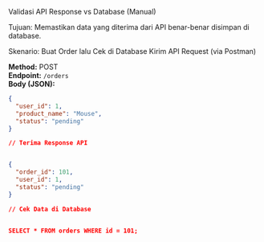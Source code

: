 Validasi API Response vs Database (Manual)

Tujuan:
Memastikan data yang diterima dari API benar-benar disimpan di database.


Skenario: Buat Order lalu Cek di Database
 Kirim API Request (via Postman)

**Method:** POST  
**Endpoint:** `/orders`  
**Body (JSON):**
```json
{
  "user_id": 1,
  "product_name": "Mouse",
  "status": "pending"
}

// Terima Response API


{
  "order_id": 101,
  "user_id": 1,
  "status": "pending"
}

// Cek Data di Database


SELECT * FROM orders WHERE id = 101;



